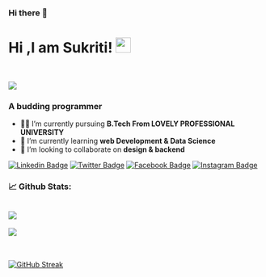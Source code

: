 ### Hi there 👋


# Hi ,I am Sukriti! <img src="https://raw.githubusercontent.com/debdutgoswami/debdutgoswami/master/assets/gifs/Hi.gif" width="30px">
<br>

![](https://komarev.com/ghpvc/?username=sukrit-i&color=blue)<br>

### A budding programmer<br>

- 👨‍🏭 I’m currently pursuing **B.Tech From LOVELY PROFESSIONAL UNIVERSITY** <br>
- 🏫 I’m currently learning **web Development & Data Science** <br>
- 🙌 I’m looking to collaborate on **design & backend** <br>
  


[![Linkedin Badge](https://img.shields.io/badge/-https://www.linkedin.com/in/sukritisonam-pattnaik/-blue?style=flat-square&logo=Linkedin&logoColor=white&link=https://www.linkedin.com/in/https://www.linkedin.com/in/sukritisonam-pattnaik//)](https://www.linkedin.com/in/https://www.linkedin.com/in/sukritisonam-pattnaik//) 
[![Twitter Badge](https://img.shields.io/badge/-@-1ca0f1?style=flat-square&labelColor=1ca0f1&logo=twitter&logoColor=white&link=https://twitter.com/)](https://twitter.com/) 
[![Facebook Badge](https://img.shields.io/badge/--3b5998?style=flat-square&labelColor=3b5998&logo=facebook&logoColor=white&link=https://www.facebook.com/)](https://www.facebook.com/) 
[![Instagram Badge](https://img.shields.io/badge/-@-E4405F?style=flat-square&logo=instagram&logoColor=white&link=https://www.instagram.com/)](https://www.instagram.com/) 


### 📈 Github Stats:


<br>
<a href="https://github.com/sukrit-i">
<img align="center" src="https://github-readme-stats.vercel.app/api?username=sukrit-i&show_icons=true&include_all_commits=true&theme=midnight-purple&count_private=true">
</a>
<br><br>
<a href="https://github.com/remcohalman/github-readme-stats">
<img align="center" src="https://github-readme-stats.anuraghazra1.vercel.app/api/top-langs/?username=sukrit-i&layout=compact&theme=blue-green" />
</a>
<br>
<br><br>

[![GitHub Streak](https://github-readme-streak-stats.herokuapp.com/?user=sukrit-i)](https://git.io/streak-stats)


